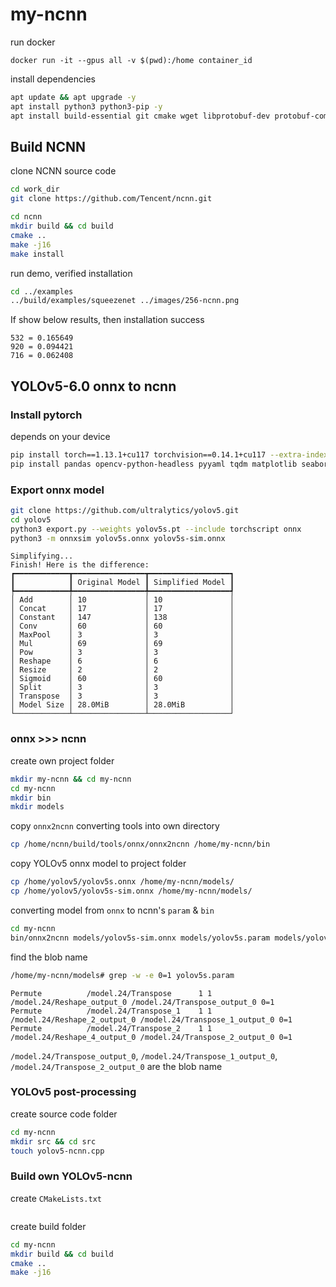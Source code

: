 # my-ncnn

run docker
```
docker run -it --gpus all -v $(pwd):/home container_id
```

install dependencies
```bash
apt update && apt upgrade -y
apt install python3 python3-pip -y
apt install build-essential git cmake wget libprotobuf-dev protobuf-compiler libomp-dev libopencv-dev -y
```
## Build NCNN
clone NCNN source code
```bash
cd work_dir
git clone https://github.com/Tencent/ncnn.git
```
```bash
cd ncnn
mkdir build && cd build
cmake ..
make -j16
make install
```
run demo, verified installation
```bash
cd ../examples
../build/examples/squeezenet ../images/256-ncnn.png
```
If show below results, then installation success
```
532 = 0.165649
920 = 0.094421
716 = 0.062408
```

## YOLOv5-6.0 onnx to ncnn
### Install pytorch
depends on your device
```bash
pip install torch==1.13.1+cu117 torchvision==0.14.1+cu117 --extra-index-url https://download.pytorch.org/whl/cu117
pip install pandas opencv-python-headless pyyaml tqdm matplotlib seaborn onnx onnxsim protobuf
```

### Export onnx model
```bash
git clone https://github.com/ultralytics/yolov5.git
cd yolov5
python3 export.py --weights yolov5s.pt --include torchscript onnx
python3 -m onnxsim yolov5s.onnx yolov5s-sim.onnx
```
```
Simplifying...
Finish! Here is the difference:
┏━━━━━━━━━━━━┳━━━━━━━━━━━━━━━━┳━━━━━━━━━━━━━━━━━━┓
┃            ┃ Original Model ┃ Simplified Model ┃
┡━━━━━━━━━━━━╇━━━━━━━━━━━━━━━━╇━━━━━━━━━━━━━━━━━━┩
│ Add        │ 10             │ 10               │
│ Concat     │ 17             │ 17               │
│ Constant   │ 147            │ 138              │
│ Conv       │ 60             │ 60               │
│ MaxPool    │ 3              │ 3                │
│ Mul        │ 69             │ 69               │
│ Pow        │ 3              │ 3                │
│ Reshape    │ 6              │ 6                │
│ Resize     │ 2              │ 2                │
│ Sigmoid    │ 60             │ 60               │
│ Split      │ 3              │ 3                │
│ Transpose  │ 3              │ 3                │
│ Model Size │ 28.0MiB        │ 28.0MiB          │
└────────────┴────────────────┴──────────────────┘
```

### onnx >>> ncnn
create own project folder
```bash
mkdir my-ncnn && cd my-ncnn
cd my-ncnn
mkdir bin
mkdir models
```
copy `onnx2ncnn` converting tools into own directory
```bash
cp /home/ncnn/build/tools/onnx/onnx2ncnn /home/my-ncnn/bin
```
copy YOLOv5 onnx model to project folder
```bash
cp /home/yolov5/yolov5s.onnx /home/my-ncnn/models/
cp /home/yolov5/yolov5s-sim.onnx /home/my-ncnn/models/
```
converting model from `onnx` to ncnn's `param` & `bin`
```bash
cd my-ncnn
bin/onnx2ncnn models/yolov5s-sim.onnx models/yolov5s.param models/yolov5s.bin
```
find the blob name
```bash
/home/my-ncnn/models# grep -w -e 0=1 yolov5s.param
```

```
Permute          /model.24/Transpose      1 1 /model.24/Reshape_output_0 /model.24/Transpose_output_0 0=1
Permute          /model.24/Transpose_1    1 1 /model.24/Reshape_2_output_0 /model.24/Transpose_1_output_0 0=1
Permute          /model.24/Transpose_2    1 1 /model.24/Reshape_4_output_0 /model.24/Transpose_2_output_0 0=1
```
`/model.24/Transpose_output_0`, `/model.24/Transpose_1_output_0`, `/model.24/Transpose_2_output_0`
are the blob name

### YOLOv5 post-processing
create source code folder
```bash
cd my-ncnn
mkdir src && cd src
touch yolov5-ncnn.cpp
```

### Build own YOLOv5-ncnn
create `CMakeLists.txt`
```cmake

```
create build folder
```bash
cd my-ncnn
mkdir build && cd build
cmake ..
make -j16
```

